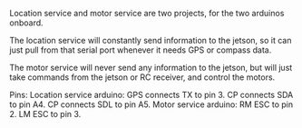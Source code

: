 Location service and motor service are two projects, for the two arduinos onboard.

The location service will constantly send information to the jetson, so it can just pull from that serial port whenever it needs GPS or compass data.

The motor service will never send any information to the jetson, but will just take commands from the jetson or RC receiver, and control the motors.

Pins:
  Location service arduino:
    GPS connects TX  to pin 3.
    CP  connects SDA to pin A4.
    CP  connects SDL to pin A5.
  Motor service arduino:
    RM ESC to pin 2.
    LM ESC to pin 3.
